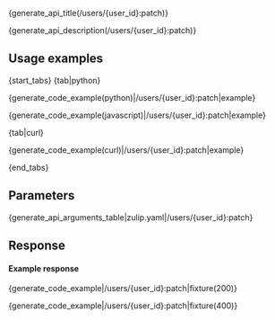 {generate_api_title(/users/{user_id}:patch)}

{generate_api_description(/users/{user_id}:patch)}

## Usage examples

{start_tabs}
{tab|python}

{generate_code_example(python)|/users/{user_id}:patch|example}

{generate_code_example(javascript)|/users/{user_id}:patch|example}

{tab|curl}

{generate_code_example(curl)|/users/{user_id}:patch|example}

{end_tabs}

## Parameters

{generate_api_arguments_table|zulip.yaml|/users/{user_id}:patch}

## Response

#### Example response

{generate_code_example|/users/{user_id}:patch|fixture(200)}

{generate_code_example|/users/{user_id}:patch|fixture(400)}
